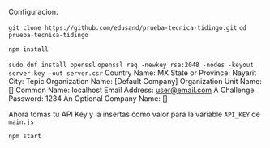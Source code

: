 Configuracion:

`git clone https://github.com/edusand/prueba-tecnica-tidingo.git`
`cd prueba-tecnica-tidingo`

`npm install`

`sudo dnf install openssl`
`openssl req -newkey rsa:2048 -nodes -keyout server.key -out server.csr`
	Country Name: MX
	State or Province: Nayarit
	City: Tepic
	Organization Name: [Default Company]
	Organization Unit Name: []
	Common Name: localhost
	Email Address: user@email.com
	A Challenge Password: 1234
	An Optional Company Name: []

Ahora tomas tu API Key y la insertas como valor para la variable `API_KEY` de `main.js`

`npm start`